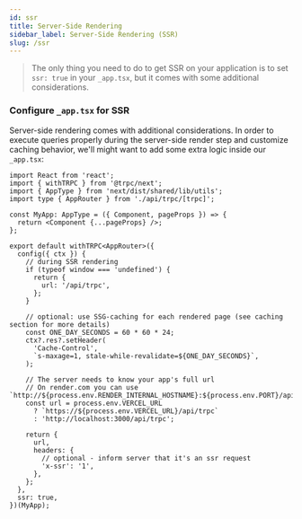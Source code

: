 ```yaml
---
id: ssr
title: Server-Side Rendering
sidebar_label: Server-Side Rendering (SSR)
slug: /ssr
---
```


> The only thing you need to do to get SSR on your application is to set `ssr: true` in your `_app.tsx`, but it comes with some additional considerations.

### Configure `_app.tsx` for SSR

Server-side rendering comes with additional considerations. In order to execute queries properly during the server-side render step and customize caching behavior, we'll might want to add some extra logic inside our `_app.tsx`:

```tsx
import React from 'react';
import { withTRPC } from '@trpc/next';
import { AppType } from 'next/dist/shared/lib/utils';
import type { AppRouter } from './api/trpc/[trpc]';

const MyApp: AppType = ({ Component, pageProps }) => {
  return <Component {...pageProps} />;
};

export default withTRPC<AppRouter>({
  config({ ctx }) {
    // during SSR rendering
    if (typeof window === 'undefined') {
      return {
        url: '/api/trpc',
      };
    }

    // optional: use SSG-caching for each rendered page (see caching section for more details)
    const ONE_DAY_SECONDS = 60 * 60 * 24;
    ctx?.res?.setHeader(
      'Cache-Control',
      `s-maxage=1, stale-while-revalidate=${ONE_DAY_SECONDS}`,
    );

    // The server needs to know your app's full url
    // On render.com you can use `http://${process.env.RENDER_INTERNAL_HOSTNAME}:${process.env.PORT}/api/trpc`
    const url = process.env.VERCEL_URL
      ? `https://${process.env.VERCEL_URL}/api/trpc`
      : 'http://localhost:3000/api/trpc';

    return {
      url,
      headers: {
        // optional - inform server that it's an ssr request
        'x-ssr': '1',
      },
    };
  },
  ssr: true,
})(MyApp);
```
